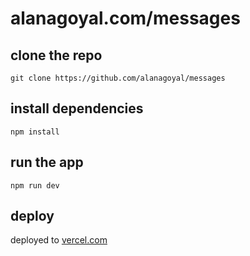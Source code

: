 # alanagoyal.com/messages

## clone  the repo

`git clone https://github.com/alanagoyal/messages`

## install dependencies

`npm install`

## run the app

`npm run dev`

## deploy

deployed to [vercel.com](https://vercel.com)